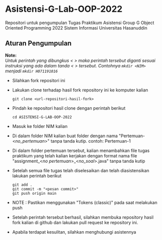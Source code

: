 # Asistensi-G-Lab-OOP-2022
Repositori untuk pengumpulan Tugas Praktikum Asistensi Group G Object Oriented Programming 2022 Sistem Informasi Universitas Hasanuddin

## Aturan Pengumpulan
**Note:**  
_Untuk perintah yang dibungkus < > maka perintah tersebut diganti sesuai instruksi yang ada dalam tanda < > tersebut. Contohnya `mkdir <NIM>` menjadi `mkdir H071191016`_
- Silahkan fork repositori ini
- Lakukan clone terhadap hasil fork repository ini ke komputer kalian
  ```
  git clone <url-repositori-hasil-fork>
  ```
- Pindah ke repositori hasil clone dengan perintah berikut
  ```
  cd ASISTENSI-G-LAB-OOP-2022
  ```
- Masuk ke folder NIM kalian
  
- Di dalam folder NIM kalian buat folder dengan nama "Pertemuan-<_no_pertemuan_>" tanpa tanda kutip. contoh: Pertemuan-1
- Di dalam folder pertemuan tersebut, kalian menambahkan file tugas praktikum yang telah kalian kerjakan dengan format nama file "assignment_<_no pertemuan_>_<_no_soal_>.java" tanpa tanda kutip
- Setelah semua file tugas telah diselesaikan dan telah diasistensikan lakukan perintah berikut
  ```
  git add .
  git commit -m "<pesan commit>"
  git push origin main
  ```
- NOTE : Pastikan menggunakan "Tokens (classic)" pada saat melakukan push
- Setelah perintah tersebut berhasil, silahkan membuka repository hasil fork kalian di github dan lakukan pull request ke repository ini. 
- Apabila terdapat kesulitan, silahkan menghubungi asistennya
